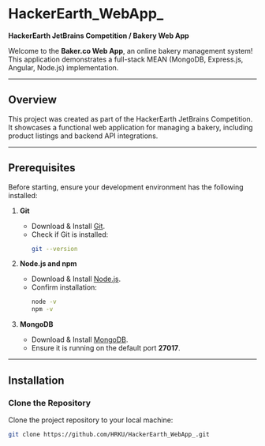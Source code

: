 # HackerEarth_WebApp_  
**HackerEarth JetBrains Competition / Bakery Web App**  

Welcome to the **Baker.co Web App**, an online bakery management system! This application demonstrates a full-stack MEAN (MongoDB, Express.js, Angular, Node.js) implementation.  

---

## **Overview**  

This project was created as part of the HackerEarth JetBrains Competition. It showcases a functional web application for managing a bakery, including product listings and backend API integrations.  

---

## **Prerequisites**  

Before starting, ensure your development environment has the following installed:  

1. **Git**  
   - Download & Install [Git](https://git-scm.com/).  
   - Check if Git is installed:  
     ```bash
     git --version
     ```  

2. **Node.js and npm**  
   - Download & Install [Node.js](https://nodejs.org/).  
   - Confirm installation:  
     ```bash
     node -v
     npm -v
     ```  

3. **MongoDB**  
   - Download & Install [MongoDB](https://www.mongodb.com/try/download/community).  
   - Ensure it is running on the default port **27017**.  

---

## **Installation**  

### **Clone the Repository**  
Clone the project repository to your local machine:  
```bash
git clone https://github.com/HRKU/HackerEarth_WebApp_.git
